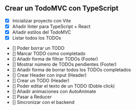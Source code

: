 ## Crear un TodoMVC con TypeScript

 - [x] Inicializar proyecto con Vite
 - [x] Añadir linter para TypeScript + React
 - [x] Añadir estilos del TodoMVC
 - [x] Listar todos los TODOs
 - [] Poder borrar un TODO
 - [] Marcar TODO como completado
 - [] Añadir forma de filtrar TODOs (Footer)
 - [] Mostrar número de TODOs pendientes (Footer)
 - [] Añadir forma de borrar todos los TODOs completados
 - [] Crear Header con input (Header)
 - [] Crear un TODO (Header)
 - [] Poder editar el texto de un TODO (Doble click)
 - [] Añadir animaciones con AutoAnimate
 - [] Pasar a Reducer
 - [] Sincronizar con el backend
